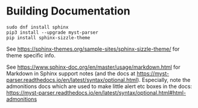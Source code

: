 # Building Documentation
```
sudo dnf install sphinx
pip3 install --upgrade myst-parser
pip install sphinx-sizzle-theme
```
See https://sphinx-themes.org/sample-sites/sphinx-sizzle-theme/ for theme specific info.

See https://www.sphinx-doc.org/en/master/usage/markdown.html for Markdown in Sphinx support notes (and the docs at https://myst-parser.readthedocs.io/en/latest/syntax/optional.html). Especially, note the admonitions docs which are used to make little alert etc boxes in the docs:  https://myst-parser.readthedocs.io/en/latest/syntax/optional.html#html-admonitions
